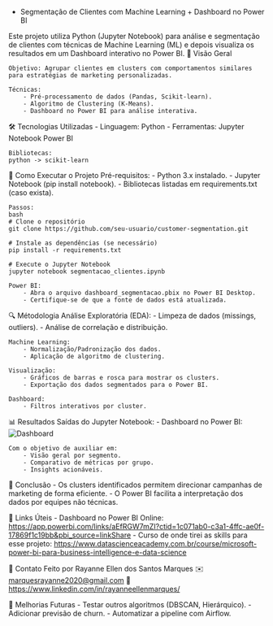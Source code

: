 * Segmentação de Clientes com Machine Learning + Dashboard no Power BI

Este projeto utiliza Python (Jupyter Notebook) para análise e segmentação de clientes com técnicas de Machine Learning (ML) e depois visualiza os resultados em um Dashboard interativo no Power BI.
📌 Visão Geral

    Objetivo: Agrupar clientes em clusters com comportamentos similares para estratégias de marketing personalizadas.

    Técnicas:
        - Pré-processamento de dados (Pandas, Scikit-learn).
        - Algoritmo de Clustering (K-Means).
        - Dashboard no Power BI para análise interativa.

🛠 Tecnologias Utilizadas
    - Linguagem: Python
    - Ferramentas:
        Jupyter Notebook
        Power BI

    Bibliotecas:
    python -> scikit-learn

🚀 Como Executar o Projeto
    Pré-requisitos:
        - Python 3.x instalado.
        - Jupyter Notebook (pip install notebook).
        - Bibliotecas listadas em requirements.txt (caso exista).

    Passos:
    bash
    # Clone o repositório
    git clone https://github.com/seu-usuario/customer-segmentation.git

    # Instale as dependências (se necessário)
    pip install -r requirements.txt

    # Execute o Jupyter Notebook
    jupyter notebook segmentacao_clientes.ipynb

    Power BI:
        - Abra o arquivo dashboard_segmentacao.pbix no Power BI Desktop.
        - Certifique-se de que a fonte de dados está atualizada.

🔍 Métodologia
    Análise Exploratória (EDA):
        - Limpeza de dados (missings, outliers).
        - Análise de correlação e distribuição.

    Machine Learning:
        - Normalização/Padronização dos dados.
        - Aplicação de algoritmo de clustering.

    Visualização:
        - Gráficos de barras e rosca para mostrar os clusters.
        - Exportação dos dados segmentados para o Power BI.

    Dashboard:
        - Filtros interativos por cluster.

📊 Resultados
Saídas do Jupyter Notebook:
    - Dashboard no Power BI: ![Dashboard](ML+Powerbi/img/imgfinal.png)

    Com o objetivo de auxiliar em:
        - Visão geral por segmento.
        - Comparativo de métricas por grupo.
        - Insights acionáveis.

📝 Conclusão
    - Os clusters identificados permitem direcionar campanhas de marketing de forma eficiente.
    - O Power BI facilita a interpretação dos dados por equipes não técnicas.

🔗 Links Úteis
    - Dashboard no Power BI Online: https://app.powerbi.com/links/aEfRGW7mZI?ctid=1c071ab0-c3a1-4ffc-ae0f-17869f1c19bb&pbi_source=linkShare
    - Curso de onde tirei as skills para esse projeto: https://www.datascienceacademy.com.br/course/microsoft-power-bi-para-business-intelligence-e-data-science

📧 Contato
Feito por Rayanne Ellen dos Santos Marques
✉️ marquesrayanne2020@gmail.com
🔗 https://www.linkedin.com/in/rayanneellenmarques/

🎯 Melhorias Futuras
    - Testar outros algoritmos (DBSCAN, Hierárquico).
    - Adicionar previsão de churn.
    - Automatizar a pipeline com Airflow.
